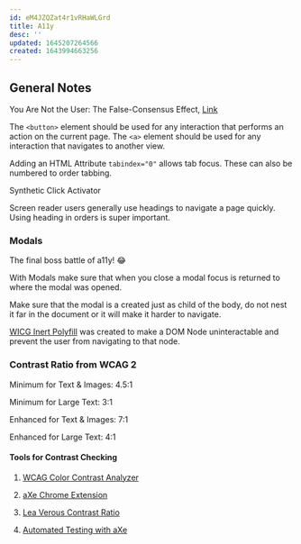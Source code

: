 ```yaml
---
id: eM4JZQZat4r1vRHaWLGrd
title: A11y
desc: ''
updated: 1645207264566
created: 1643994663256
---
```

## General Notes

You Are Not the User: The False-Consensus Effect, [Link](https://www.nngroup.com/articles/false-consensus/)

The ` <button> ` element should be used for any interaction that performs an action on the current page. The ` <a> ` element should be used for any interaction that navigates to another view.

Adding an HTML Attribute ` tabindex="0" ` allows tab focus. These can also be numbered to order tabbing.

Synthetic Click Activator

Screen reader users generally use headings to navigate a page quickly. Using heading in orders is super important.

### Modals

The final boss battle of a11y! 😂

With Modals make sure that when you close a modal focus is returned to where the modal was opened.

Make sure that the modal is a created just as child of the body, do not nest it far in the document or it will make it harder to navigate.

[WICG Inert Polyfill](https://github.com/WICG/inert) was created to make a DOM Node uninteractable and prevent the user from navigating to that node.

### Contrast Ratio from WCAG 2

Minimum for Text & Images: 4.5:1

Minimum for Large Text: 3:1

Enhanced for Text & Images: 7:1

Enhanced for Large Text: 4:1

#### Tools for Contrast Checking

1. [WCAG Color Contrast Analyzer](https://goo.gl/YVcYIS)

2. [aXe Chrome Extension](https://goo.gl/TMZoBP)

3. [Lea Verous Contrast Ratio](https://goo.gl/0fqfVo)

4. [Automated Testing with aXe](https://goo.gl/Nj31Jj)

